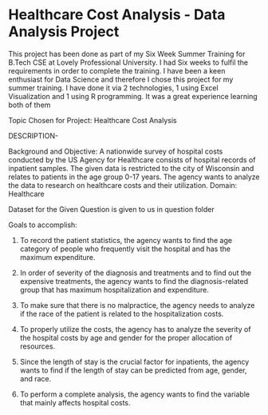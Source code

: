 # Healthcare Cost Analysis - Data Analysis Project

This project has been done as part of my Six Week Summer Training for B.Tech CSE at Lovely Professional University. I had Six weeks to fulfil the requirements in order to complete the training. I have been a keen enthusiast for Data Science and therefore I chose this project for my summer training. I have done it via 2 technologies, 1 using Excel Visualization and 1 using R programming. It was a great experience learning both of them

Topic Chosen for Project: Healthcare Cost Analysis 

DESCRIPTION-

Background and Objective: A nationwide survey of hospital costs conducted by the US Agency for Healthcare consists of hospital records of inpatient samples. The given data is restricted to the city of Wisconsin and relates to patients in the age group 0-17 years. The agency wants to analyze the data to research on healthcare costs and their utilization. Domain: Healthcare

Dataset for the Given Question is given to us in question folder

Goals to accomplish: 
1. To record the patient statistics, the agency wants to find the age category of people who frequently visit the hospital and has the maximum expenditure. 

2. In order of severity of the diagnosis and treatments and to find out the expensive treatments, the agency wants to find the diagnosis-related group that has maximum hospitalization and expenditure. 

3. To make sure that there is no malpractice, the agency needs to analyze if the race of the patient is related to the hospitalization costs. 

4. To properly utilize the costs, the agency has to analyze the severity of the hospital costs by age and gender for the proper allocation of resources. 

5. Since the length of stay is the crucial factor for inpatients, the agency wants to find if the length of stay can be predicted from age, gender, and race. 

6. To perform a complete analysis, the agency wants to find the variable that mainly affects hospital costs.
